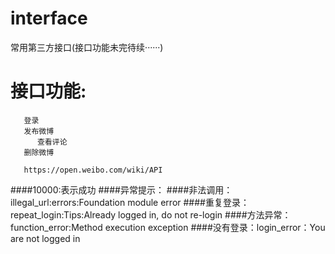 # interface
常用第三方接口(接口功能未完待续······)
# 接口功能:
       登录
       发布微博
          查看评论
       删除微博
       
       https://open.weibo.com/wiki/API


####10000:表示成功
####异常提示：
####非法调用：illegal_url:errors:Foundation module error
####重复登录：repeat_login:Tips:Already logged in, do not re-login
####方法异常：function_error:Method execution exception
####没有登录：login_error：You are not logged in
